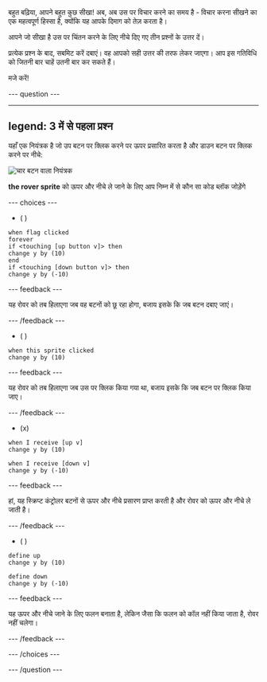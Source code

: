 
बहुत बढ़िया, आपने बहुत कुछ सीखा! अब, अब उस पर विचार करने का समय है - विचार करना सीखने का एक महत्वपूर्ण हिस्सा है, क्योंकि यह आपके दिमाग को तेज़ करता है।

आपने जो सीखा है उस पर चिंतन करने के लिए नीचे दिए गए तीन प्रश्नों के उत्तर दें।

प्रत्येक प्रश्न के बाद, सबमिट करें दबाएं। वह आपको सही उत्तर की तरफ लेकर जाएगा। आप इस गतिविधि को जितनी बार चाहें उतनी बार कर सकते हैं।

मजे करें!


--- question ---

---
legend: 3 में से पहला प्रश्न
---

यहाँ एक नियंत्रक है जो उप बटन पर क्लिक करने पर ऊपर प्रसारित करता है और डाउन बटन पर क्लिक करने पर नीचे:

![चार बटन वाला नियंत्रक](images/controller.png)

**the rover sprite** को ऊपर और नीचे ले जाने के लिए आप निम्न में से कौन सा कोड ब्लॉक जोड़ेंगे

--- choices ---

- ( )

```blocks3
when flag clicked
forever
if <touching [up button v]> then
change y by (10)
end
if <touching [down button v]> then
change y by (-10)

```


  --- feedback ---

  यह रोवर को तब हिलाएगा जब वह बटनों को छू रहा होगा, बजाय इसके कि जब बटन दबाए जाएं।

  --- /feedback ---

- ( )

```blocks3
when this sprite clicked
change y by (10)
```

--- feedback ---

  यह रोवर को तब हिलाएगा जब उस पर क्लिक किया गया था, बजाय इसके कि जब बटन पर क्लिक किया जाए।

  --- /feedback ---

- (x)

```blocks3
when I receive [up v]
change y by (10)

when I receive [down v]
change y by (-10)

```

  --- feedback ---

  हां, यह स्क्रिप्ट कंट्रोलर बटनों से ऊपर और नीचे प्रसारण प्राप्त करती है और रोवर को ऊपर और नीचे ले जाती है।

  --- /feedback ---

- ( )

```blocks3
define up
change y by (10)

define down
change y by (-10)

```


  --- feedback ---

  यह ऊपर और नीचे जाने के लिए फलन बनाता है, लेकिन जैसा कि फलन को कॉल नहीं किया जाता है, रोवर नहीं चलेगा।

  --- /feedback ---

--- /choices ---

--- /question ---
